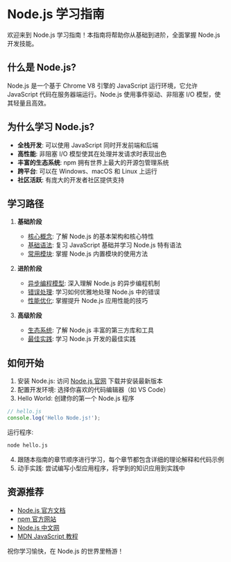 <!--
 * @FileDescription: 
 * @Author       : zoujunjie
 * @Date         : 2025-08-19 23:34:15
 * @LastEditors  : zoujunjie
 * @LastEditTime : 2025-08-24 16:52:46
-->
# Node.js 学习指南

欢迎来到 Node.js 学习指南！本指南将帮助你从基础到进阶，全面掌握 Node.js 开发技能。

## 什么是 Node.js?

Node.js 是一个基于 Chrome V8 引擎的 JavaScript 运行环境，它允许 JavaScript 代码在服务器端运行。Node.js 使用事件驱动、非阻塞 I/O 模型，使其轻量且高效。

## 为什么学习 Node.js?

- **全栈开发**: 可以使用 JavaScript 同时开发前端和后端
- **高性能**: 非阻塞 I/O 模型使其在处理并发请求时表现出色
- **丰富的生态系统**: npm 拥有世界上最大的开源包管理系统
- **跨平台**: 可以在 Windows、macOS 和 Linux 上运行
- **社区活跃**: 有庞大的开发者社区提供支持

## 学习路径

1. **基础阶段**
   - [核心概念](core-concepts): 了解 Node.js 的基本架构和核心特性
   - [基础语法](basic-syntax): 复习 JavaScript 基础并学习 Node.js 特有语法
   - [常用模块](common-modules): 掌握 Node.js 内置模块的使用方法

2. **进阶阶段**
   - [异步编程模型](async-programming): 深入理解 Node.js 的异步编程机制
   - [错误处理](error-handling): 学习如何优雅地处理 Node.js 中的错误
   - [性能优化](performance-optimization): 掌握提升 Node.js 应用性能的技巧

3. **高级阶段**
   - [生态系统](ecosystem): 了解 Node.js 丰富的第三方库和工具
   - [最佳实践](best-practices): 学习 Node.js 开发的最佳实践

## 如何开始

1. 安装 Node.js: 访问 [Node.js 官网](https://nodejs.org/) 下载并安装最新版本
2. 配置开发环境: 选择你喜欢的代码编辑器（如 VS Code）
3.  Hello World: 创建你的第一个 Node.js 程序

```javascript
// hello.js
console.log('Hello Node.js!');
```

运行程序:

```bash
node hello.js
```

4. 跟随本指南的章节顺序进行学习，每个章节都包含详细的理论解释和代码示例
5. 动手实践: 尝试编写小型应用程序，将学到的知识应用到实践中

## 资源推荐

- [Node.js 官方文档](https://nodejs.org/api/)
- [npm 官方网站](https://www.npmjs.com/)
- [Node.js 中文网](http://nodejs.cn/)
- [MDN JavaScript 教程](https://developer.mozilla.org/zh-CN/docs/Web/JavaScript)

祝你学习愉快，在 Node.js 的世界里畅游！
